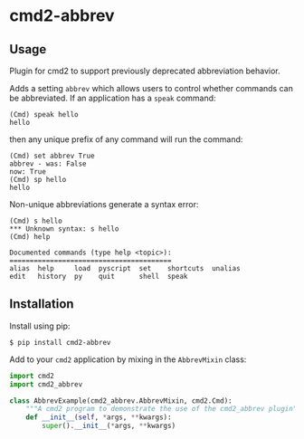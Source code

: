 # cmd2-abbrev

## Usage
Plugin for cmd2 to support previously deprecated abbreviation behavior.

Adds a setting `abbrev` which allows users to control whether commands
can be abbreviated. If an application has a `speak` command:
```
(Cmd) speak hello
hello
```
then any unique prefix of any command will run the command:
```
(Cmd) set abbrev True
abbrev - was: False
now: True
(Cmd) sp hello
hello
```

Non-unique abbreviations generate a syntax error:
```
(Cmd) s hello
*** Unknown syntax: s hello
(Cmd) help

Documented commands (type help <topic>):
========================================
alias  help     load  pyscript  set    shortcuts  unalias
edit   history  py    quit      shell  speak
```

## Installation
Install using pip:
```
$ pip install cmd2-abbrev
```

Add to your `cmd2` application by mixing in the `AbbrevMixin` class:
```python
import cmd2
import cmd2_abbrev

class AbbrevExample(cmd2_abbrev.AbbrevMixin, cmd2.Cmd):
    """A cmd2 program to demonstrate the use of the cmd2_abbrev plugin"""
    def __init__(self, *args, **kwargs):
        super().__init__(*args, **kwargs)
```
